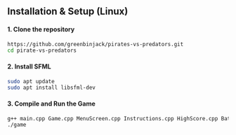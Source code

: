 ## Installation & Setup (Linux)  

#### 1. Clone the repository  
```sh
https://github.com/greenbinjack/pirates-vs-predators.git
cd pirate-vs-predators
```

#### 2. Install SFML
```sh
sudo apt update
sudo apt install libsfml-dev
```

#### 3. Compile and Run the Game
```sh
g++ main.cpp Game.cpp MenuScreen.cpp Instructions.cpp HighScore.cpp BattleGround.cpp Grid.cpp Spawner.cpp Predator.cpp Pirate.cpp Gunner.cpp CannonShooter.cpp Bullet.cpp Currency.cpp Entity.cpp GameOver.cpp NameEntryScreen.cpp Constants.cpp -o game -lsfml-graphics -lsfml-window -lsfml-system
./game
```

